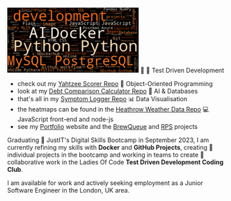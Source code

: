 ![Ellen Houghton Skills Word Cloud](https://github.com/annwyl21/annwyl21.github.io/blob/main/images/github_profile_image.png) 👋
&#129514; Test Driven Development
- check out my [Yahtzee Scorer Repo](https://github.com/annwyl21/yahtzee)
&#128105; Object-Oriented Programming
- look at my [Debt Comparison Calculator Repo](https://github.com/annwyl21/debt_comparison)
&#129302; AI & Databases
- that's all in my [Symptom Logger Repo](https://github.com/annwyl21/symptom_record)
&#128202; Data Visualisation
- the heatmaps can be found in the [Heathrow Weather Data Repo](https://github.com/annwyl21/heatmap_weather)
&#128187; JavaScript front-end and node-js
- see my [Portfolio](https://annwyl21.github.io/) website and the [BrewQueue](https://annwyl21.github.io/Fulfillment/index.html) and [RPS](https://annwyl21.github.io/RockPaperScissors/Assignment_5_Ellen_2of3.html) projects

Graduating &#127979; JustIT's Digital Skills Bootcamp in September 2023, I am currently refining my skills with **Docker** and **GitHub Projects**, creating &#128195;individual projects in the bootcamp and working in teams to create 🤝collaborative work in the Ladies Of Code **Test Driven Development Coding Club**.

I am available for work and actively seeking employment as a Junior Software Engineer in the London, UK area.

